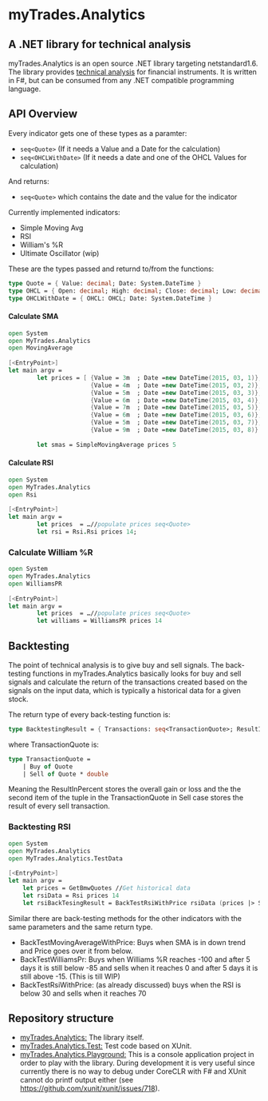 # myTrades.Analytics
## A .NET library for technical analysis

myTrades.Analytics is an open source .NET library targeting netstandard1.6. 
The library provides [technical analysis](https://en.wikipedia.org/wiki/Technical_analysis "Wikipedia article about technical analysis") for financial instruments.
It is written in F#, but can be consumed from any .NET compatible programming language.

## API Overview

Every indicator gets one of these types as a paramter:
* `seq<Quote>` (If it needs a Value and a Date for the calculation)
* `seq<OHCLWithDate>` (If it needs a date and one of the OHCL Values for calculation)

And returns:
* `seq<Quote>` which contains the date and the value for the indicator

Currently implemented indicators:
* Simple Moving Avg
* RSI
* William's %R
* Ultimate Oscillator (wip)

These are the types passed and returnd to/from the functions:

```Fsharp
type Quote = { Value: decimal; Date: System.DateTime }     
type OHCL = { Open: decimal; High: decimal; Close: decimal; Low: decimal } 
type OHCLWithDate = { OHCL: OHCL; Date: System.DateTime }
```

#### Calculate SMA

```Fsharp
open System 
open MyTrades.Analytics 
open MovingAverage 
 
[<EntryPoint>] 
let main argv = 
        let prices = [ {Value = 3m  ; Date =new DateTime(2015, 03, 1)}; 
                       {Value = 4m  ; Date =new DateTime(2015, 03, 2)}; 
                       {Value = 5m  ; Date =new DateTime(2015, 03, 3)}; 
                       {Value = 6m  ; Date =new DateTime(2015, 03, 4)}; 
                       {Value = 7m  ; Date =new DateTime(2015, 03, 5)}; 
                       {Value = 6m  ; Date =new DateTime(2015, 03, 6)}; 
                       {Value = 5m  ; Date =new DateTime(2015, 03, 7)}; 
                       {Value = 9m  ; Date =new DateTime(2015, 03, 8)} ]; 
 
        let smas = SimpleMovingAverage prices 5
```

#### Calculate RSI
```Fsharp
open System 
open MyTrades.Analytics 
open Rsi 
 
[<EntryPoint>] 
let main argv = 
        let prices  = …//populate prices seq<Quote> 
        let rsi = Rsi.Rsi prices 14; 
```

### Calculate William %R
```Fsharp
open System 
open MyTrades.Analytics 
open WilliamsPR 
 
[<EntryPoint>] 
let main argv = 
        let prices  = …//populate prices seq<Quote> 
        let williams = WilliamsPR prices 14
```

## Backtesting

The point of technical analysis is to give buy and sell signals. The back-testing functions in myTrades.Analytics basically looks for buy and sell signals and calculate the return of the transactions created based on the signals on the input data, which is typically a historical data for a given stock. 

The return type of every back-testing function is: 

```Fsharp
type BacktestingResult = { Transactions: seq<TransactionQuote>; ResultInPercent: double } 
```

where TransactionQuote is:
 
```Fsharp
type TransactionQuote = 
    | Buy of Quote 
    | Sell of Quote * double
``` 

Meaning the ResultInPercent stores the overall gain or loss and the the second item of the tuple in the TransactionQuote in Sell case stores the result of every sell transaction. 

### Backtesting RSI

```Fsharp
open System  
open MyTrades.Analytics 
open MyTrades.Analytics.TestData 
 
[<EntryPoint>] 
let main argv = 
    let prices = GetBmwQuotes //Get historical data  
    let rsiData = Rsi prices 14 
    let rsiBackTesingResult = BackTestRsiWithPrice rsiData (prices |> Seq.skip 14)
``` 


Similar there are back-testing methods for the other indicators with the same parameters and the same return type. 
* BackTestMovingAverageWithPrice: Buys when SMA is in down trend and Price goes over it from below. 
* BackTestWilliamsPr: Buys when Williams %R reaches -100 and after 5 days it is still below -85 and sells when it reaches 0 and after 5 days it is still above -15. (This is till WIP) 
* BackTestRsiWithPrice: (as already discussed) buys when the RSI is below 30 and sells when it reaches 70

## Repository structure
* [myTrades.Analytics:](/myTrades.Analytics) The library itself.   
* [myTrades.Analytics.Test:](/myTrades.Analytics.Test) Test code based on XUnit.  
* [myTrades.Analytics.Playground:](/myTrades.Analytics.Playground) This is a console application project in order to play with the library. During development it is very useful since currently there is no way to debug under CoreCLR with F# and XUnit cannot do printf output either (see https://github.com/xunit/xunit/issues/718).

